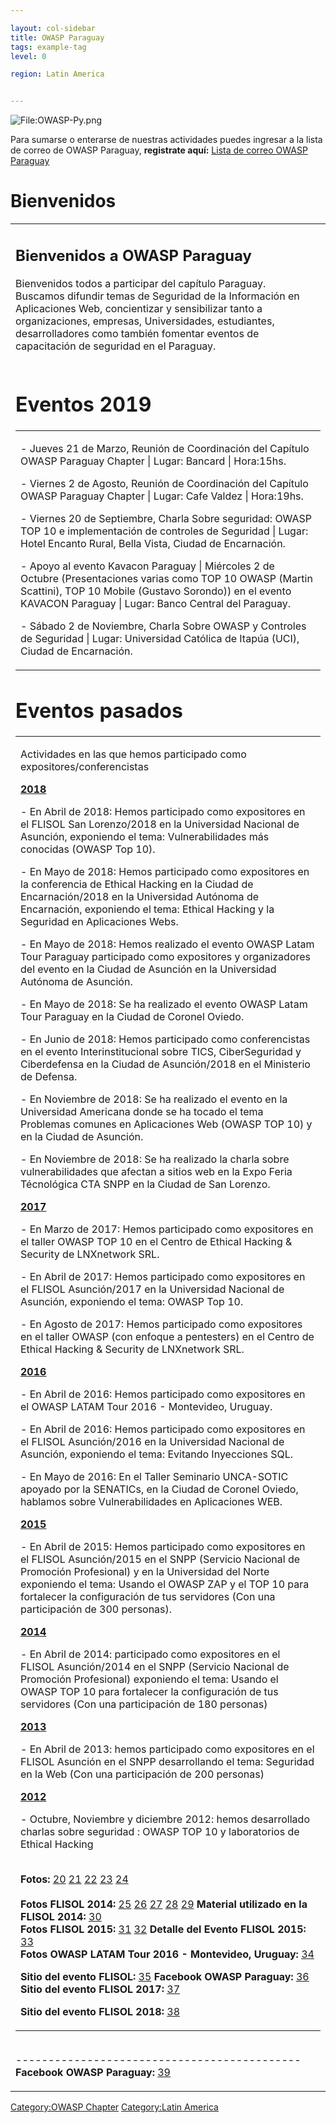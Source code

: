 ```yaml
---

layout: col-sidebar
title: OWASP Paraguay
tags: example-tag
level: 0

region: Latin America


---
```

![<File:OWASP-Py.png>](OWASP-Py.png "File:OWASP-Py.png")

Para sumarse o enterarse de nuestras actividades puedes ingresar a la
lista de correo de OWASP Paraguay, **registrate aquí:** [Lista de correo
OWASP
Paraguay](https://groups.google.com/a/owasp.org/forum/?hl=es#!forum/paraguay-chapter)

# **Bienvenidos**

<table>
<tbody>
<tr class="odd">
<td><h2 id="bienvenidos_a_owasp_paraguay">Bienvenidos a OWASP Paraguay</h2>
<p>Bienvenidos todos a participar del capítulo Paraguay.<br />
Buscamos difundir temas de Seguridad de la Información en Aplicaciones Web, concientizar y sensibilizar tanto a organizaciones, empresas, Universidades, estudiantes, desarrolladores como también fomentar eventos de capacitación de seguridad en el Paraguay.<br />
<br />
</p>
<h1 id="eventos_2019"><strong>Eventos 2019</strong></h1>
<table>
<tbody>
<tr class="odd">
<td><p>- Jueves 21 de Marzo, Reunión de Coordinación del Capítulo OWASP Paraguay Chapter | Lugar: Bancard | Hora:15hs.</p>
<p>- Viernes 2 de Agosto, Reunión de Coordinación del Capítulo OWASP Paraguay Chapter | Lugar: Cafe Valdez | Hora:19hs.</p>
<p>- Viernes 20 de Septiembre, Charla Sobre seguridad: OWASP TOP 10 e implementación de controles de Seguridad | Lugar: Hotel Encanto Rural, Bella Vista, Ciudad de Encarnación.</p>
<p>- Apoyo al evento Kavacon Paraguay | Miércoles 2 de Octubre (Presentaciones varias como TOP 10 OWASP (Martin Scattini), TOP 10 Mobile (Gustavo Sorondo)) en el evento KAVACON Paraguay | Lugar: Banco Central del Paraguay.</p>
<p>- Sábado 2 de Noviembre, Charla Sobre OWASP y Controles de Seguridad | Lugar: Universidad Católica de Itapúa (UCI), Ciudad de Encarnación.</p></td>
</tr>
</tbody>
</table>
<h1 id="eventos_pasados"><strong>Eventos pasados</strong></h1>
<table>
<tbody>
<tr class="odd">
<td><p>Actividades en las que hemos participado como expositores/conferencistas</p>
<p><strong><u>2018</u></strong></p>
<p>- En Abril de 2018: Hemos participado como expositores en el FLISOL San Lorenzo/2018 en la Universidad Nacional de Asunción, exponiendo el tema: Vulnerabilidades más conocidas (OWASP Top 10).</p>
<p>- En Mayo de 2018: Hemos participado como expositores en la conferencia de Ethical Hacking en la Ciudad de Encarnación/2018 en la Universidad Autónoma de Encarnación, exponiendo el tema: Ethical Hacking y la Seguridad en Aplicaciones Webs.</p>
<p>- En Mayo de 2018: Hemos realizado el evento OWASP Latam Tour Paraguay participado como expositores y organizadores del evento en la Ciudad de Asunción en la Universidad Autónoma de Asunción.</p>
<p>- En Mayo de 2018: Se ha realizado el evento OWASP Latam Tour Paraguay en la Ciudad de Coronel Oviedo.</p>
<p>- En Junio de 2018: Hemos participado como conferencistas en el evento Interinstitucional sobre TICS, CiberSeguridad y Ciberdefensa en la Ciudad de Asunción/2018 en el Ministerio de Defensa.</p>
<p>- En Noviembre de 2018: Se ha realizado el evento en la Universidad Americana donde se ha tocado el tema Problemas comunes en Aplicaciones Web (OWASP TOP 10) y en la Ciudad de Asunción.</p>
<p>- En Noviembre de 2018: Se ha realizado la charla sobre vulnerabilidades que afectan a sitios web en la Expo Feria Técnológica CTA SNPP en la Ciudad de San Lorenzo.</p>
<p><strong><u>2017</u></strong></p>
<p>- En Marzo de 2017: Hemos participado como expositores en el taller OWASP TOP 10 en el Centro de Ethical Hacking &amp; Security de LNXnetwork SRL.</p>
<p>- En Abril de 2017: Hemos participado como expositores en el FLISOL Asunción/2017 en la Universidad Nacional de Asunción, exponiendo el tema: OWASP Top 10.</p>
<p>- En Agosto de 2017: Hemos participado como expositores en el taller OWASP (con enfoque a pentesters) en el Centro de Ethical Hacking &amp; Security de LNXnetwork SRL.</p>
<p><strong><u>2016</u></strong></p>
<p>- En Abril de 2016: Hemos participado como expositores en el OWASP LATAM Tour 2016 - Montevideo, Uruguay.</p>
<p>- En Abril de 2016: Hemos participado como expositores en el FLISOL Asunción/2016 en la Universidad Nacional de Asunción, exponiendo el tema: Evitando Inyecciones SQL.</p>
<p>- En Mayo de 2016: En el Taller Seminario UNCA-SOTIC apoyado por la SENATICs, en la Ciudad de Coronel Oviedo, hablamos sobre Vulnerabilidades en Aplicaciones WEB.</p>
<p><strong><u>2015</u></strong></p>
<p>- En Abril de 2015: Hemos participado como expositores en el FLISOL Asunción/2015 en el SNPP (Servicio Nacional de Promoción Profesional) y en la Universidad del Norte exponiendo el tema: Usando el OWASP ZAP y el TOP 10 para fortalecer la configuración de tus servidores (Con una participación de 300 personas).</p>
<p><strong><u>2014</u></strong></p>
<p>- En Abril de 2014: participado como expositores en el FLISOL Asunción/2014 en el SNPP (Servicio Nacional de Promoción Profesional) exponiendo el tema: Usando el OWASP TOP 10 para fortalecer la configuración de tus servidores (Con una participación de 180 personas)</p>
<p><strong><u>2013</u></strong></p>
<p>- En Abril de 2013: hemos participado como expositores en el FLISOL Asunción en el SNPP desarrollando el tema: Seguridad en la Web (Con una participación de 200 personas)</p>
<p><strong><u>2012</u></strong></p>
<p>- Octubre, Noviembre y diciembre 2012: hemos desarrollado charlas sobre seguridad : OWASP TOP 10 y laboratorios de Ethical Hacking</p>
<p><br />
<strong>Fotos:</strong> <a href="http://sphotos-b.ak.fbcdn.net/hphotos-ak-frc3/960126_464291456981825_1698107960_n.jpg">20</a> <a href="http://sphotos-f.ak.fbcdn.net/hphotos-ak-ash4/417966_464291436981827_1863444015_n.jpg">21</a> <a href="http://sphotos-d.ak.fbcdn.net/hphotos-ak-ash3/944254_464291400315164_356623694_n.jpg">22</a> <a href="http://sphotos-a.ak.fbcdn.net/hphotos-ak-ash3/946657_464291283648509_644887920_n.jpg">23</a> <a href="http://sphotos-h.ak.fbcdn.net/hphotos-ak-prn1/163579_464291450315159_1936361748_n.jpg">24</a><br />
<br />
<strong>Fotos FLISOL 2014:</strong> <a href="http://www.codigo-linux.com/files/flisol2014sml.jpg">25</a> <a href="http://www.codigo-linux.com/site/sites/default/files/styles/galeria_grande/public/galerias/DSC09479.JPG?itok=tFB3py0q">26</a> <a href="http://www.codigo-linux.com/site/sites/default/files/styles/galeria_grande/public/galerias/DSC09480.JPG?itok=FbKBoM1F">27</a> <a href="http://www.codigo-linux.com/site/sites/default/files/styles/galeria_miniatura/public/galerias/DSC09488.JPG?itok=9KLyADWB">28</a> <a href="http://www.codigo-linux.com/site/sites/default/files/styles/galeria_miniatura/public/galerias/DSC09483.JPG?itok=3m0Wi3f_">29</a> <strong>Material utilizado en la FLISOL 2014:</strong> <a href="https://drive.google.com/file/d/0ByO7C_gQqPnSd1M0bTZYNGl3NHc/edit?usp=sharing">30</a><br />
<strong>Fotos FLISOL 2015:</strong> <a href="http://deshn.wdfiles.com/local--files/eventos:2015:04:25:flisol-2015/flisol2015-flisol2015a.jpg">31</a> <a href="https://www.facebook.com/uninorteparaguay/photos/a.924508757570727.1073742223.265242980163978/924512930903643/?type=1">32</a> <strong>Detalle del Evento FLISOL 2015:</strong> <a href="http://www.flisol.info/FLISOL2015/Paraguay/Asuncion?highlight=%28\bCategoryCity\b%29">33</a><br />
<strong>Fotos OWASP LATAM Tour 2016 - Montevideo, Uruguay:</strong> <a href="https://pbs.twimg.com/media/CgmmLV_WIAE1g1m.jpg">34</a></p>
<p><strong>Sitio del evento FLISOL:</strong> <a href="http://codigo-linux.com/site/content/presentaciones-flisol-2013-snpp-asunci%C3%B3n">35</a> <strong>Facebook OWASP Paraguay:</strong> <a href="http://www.facebook.com/media/set/?set=a.464291270315177.1073741825.383788948365410&amp;type=1">36</a><br />
<strong>Sitio del evento FLISOL 2017:</strong> <a href="http://www.codigo-linux.com/site/content/flisol-2017-san-lorenzo-paraguay">37</a></p>
<p><strong>Sitio del evento FLISOL 2018:</strong> <a href="http://www.codigo-linux.com/site/content/flisol-2018-san-lorenzo-paraguay">38</a></p></td>
</tr>
</tbody>
</table>
<p><br />
-------------------------------------------- <strong>Facebook OWASP Paraguay:</strong> <a href="https://www.facebook.com/pages/Owasp-Paraguay/383788948365410">39</a></p></td>
</tr>
</tbody>
</table>

[Category:OWASP Chapter](Category:OWASP_Chapter "wikilink")
[Category:Latin America](Category:Latin_America "wikilink")
